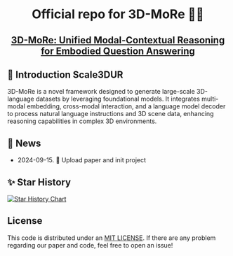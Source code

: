 <div align= "center">
    <h1> Official repo for 3D-MoRe 🐱‍💻</h1>
</div>

<div align="center">
    <h2> <a href="/">3D-MoRe: Unified Modal-Contextual Reasoning for Embodied Question Answering</a></h2>

</div>


## 📑 Introduction Scale3DUR

3D-MoRe is a novel framework designed to generate large-scale 3D-language datasets by leveraging foundational models. It integrates multi-modal embedding, cross-modal interaction, and a language model decoder to process natural language instructions and 3D scene data, enhancing reasoning capabilities in complex 3D environments.



## 🚩 News
- 2024-09-15. 📣 Upload paper and init project

## ✨ Star History

[![Star History Chart](https://api.star-history.com/svg?repos=gaohan-cmd/3D-MoRe&type=Date)](https://star-history.com/#gaohan-cmd/3D-MoRe&Date)
## License

This code is distributed under an [MIT LICENSE](LICENSE). If there are any problem regarding our paper and code, feel free to open an issue!
